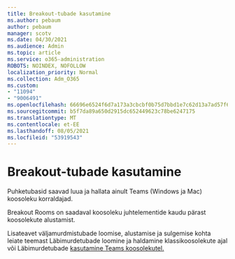 ```yaml
---
title: Breakout-tubade kasutamine
ms.author: pebaum
author: pebaum
manager: scotv
ms.date: 04/30/2021
ms.audience: Admin
ms.topic: article
ms.service: o365-administration
ROBOTS: NOINDEX, NOFOLLOW
localization_priority: Normal
ms.collection: Adm_O365
ms.custom:
- "11094"
- "9006491"
ms.openlocfilehash: 66696e6524f6d7a173a3cbcbf0b75d7bbd1e7c62d13a7ad57f6c142e81b81c47
ms.sourcegitcommit: b5f7da89a650d2915dc652449623c78be6247175
ms.translationtype: MT
ms.contentlocale: et-EE
ms.lasthandoff: 08/05/2021
ms.locfileid: "53919543"
---
```

# <a name="use-breakout-rooms"></a>Breakout-tubade kasutamine

Puhketubasid saavad luua ja hallata ainult Teams (Windows ja Mac) koosoleku korraldajad. 

Breakout Rooms on saadaval koosoleku juhtelementide kaudu pärast koosolekute alustamist.

Lisateavet väljamurdmistubade loomise, alustamise ja []() sulgemise kohta leiate teemast Läbimurdetubade loomine ja haldamine klassikoosolekute ajal või Läbimurdetubade [kasutamine Teams koosolekutel.](https://support.microsoft.com/office/use-breakout-rooms-in-teams-meetings-7de1f48a-da07-466c-a5ab-4ebace28e461)